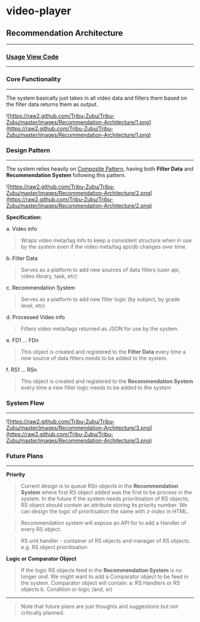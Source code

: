 video-player
============


## Recommendation Architecture
***
### [Usage](https://github.com/Tribu-Zubu/Tribu-Zubu/wiki/Usage)  [View Code](https://github.com/Tribu-Zubu/Tribu-Zubu/blob/master/codes/RecommendationArchitachture.js)
***
### Core Functionality
***
The system basically just takes in all video data and filters them based on the filter data returns them as output.

![https://raw2.github.com/Tribu-Zubu/Tribu-Zubu/master/images/Recommendation-Architecture/1.png](https://raw2.github.com/Tribu-Zubu/Tribu-Zubu/master/images/Recommendation-Architecture/1.png)

### Design Pattern
***
The system relies heavily on [Composite Pattern](http://www.joezimjs.com/javascript/javascript-design-patterns-composite/), having both **Filter Data** and **Recommendation System** following this pattern.

![https://raw2.github.com/Tribu-Zubu/Tribu-Zubu/master/images/Recommendation-Architecture/2.png](https://raw2.github.com/Tribu-Zubu/Tribu-Zubu/master/images/Recommendation-Architecture/2.png)

**Specification:**

a. Video info

> Wraps video meta/tag info to keep a consistent structure when in use by the system even if the video meta/tag api/db changes over time.

b. Filter Data

> Serves as a platform to add new sources of data filters (user api, video library, task, etc)

c. Recommendation System

> Serves as a platform to add new filter logic (by subject, by grade level, etc)

d. Processed Video info

> Filters video meta/tags returned as JSON for use by the system.

e. FD1 ... FDn

> This object is created and registered to the **Filter Data** every time a new source of data filters needs to be added to the system.

f. RS1 ... RSn

> This object is created and registered to the **Recommendation System** every time a new filter logic needs to be added to the system

### System Flow
***

![https://raw2.github.com/Tribu-Zubu/Tribu-Zubu/master/images/Recommendation-Architecture/3.png](https://raw2.github.com/Tribu-Zubu/Tribu-Zubu/master/images/Recommendation-Architecture/3.png)


### Future Plans
***

**Priority**
>Current design is to queue RSn objects in the **Recommendation System** where first RS object added was the first to be process in the system.
In the future if the system needs prioritisation of RS objects; RS object should contain an attribute storing its priority number. We can design the logic of prioritisation the same with _z-index_ in HTML.

>Recommendation system will expose an API for to add a Handler of every RS object.

>RS unit handler - container of RS objects and manager of RS objects. e.g. RS object prioritisation

**Logic or Comparator Object**
>If the logic RS objects feed in the **Recommendation System** is no longer _and_. We might want to add a Comparator object to be feed in the system. Comparator object will contain:
a. RS Handlers or RS objects
b. Condition or logic (and, or)

***
>Note that future plans are just thoughts and suggestions but not critically planned.